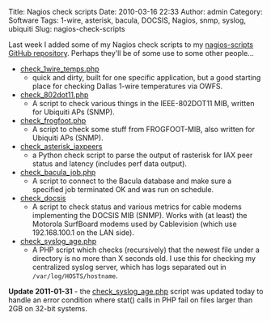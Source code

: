 Title: Nagios check scripts
Date: 2010-03-16 22:33
Author: admin
Category: Software
Tags: 1-wire, asterisk, bacula, DOCSIS, Nagios, snmp, syslog, ubiquiti
Slug: nagios-check-scripts

Last week I added some of my Nagios check scripts to my [nagios-scripts
GitHub repository](https://github.com/jantman/nagios-scripts). Perhaps
they'll be of some use to some other people...

-   [check\_1wire\_temps.php](https://github.com/jantman/nagios-scripts/blob/master/check_1wire_temps.php)
    - quick and dirty, built for one specific application, but a good
    starting place for checking Dallas 1-wire temperatures via OWFS.
-   [check\_802dot11.php](https://github.com/jantman/nagios-scripts/blob/master/check_802dot11.php)
    - A script to check various things in the IEEE-802DOT11 MIB, written
    for Ubiquiti APs (SNMP).
-   [check\_frogfoot.php](https://github.com/jantman/nagios-scripts/blob/master/check_frogfoot.php)
    - A script to check some stuff from FROGFOOT-MIB, also written for
    Ubiquiti APs (SNMP).
-   [check\_asterisk\_iaxpeers](https://github.com/jantman/nagios-scripts/blob/master/check_asterisk_iaxpeers)
    - a Python check script to parse the output of rasterisk for IAX
    peer status and latency (includes perf data output).
-   [check\_bacula\_job.php](https://github.com/jantman/nagios-scripts/blob/master/check_bacula_job.php)
    - A script to connect to the Bacula database and make sure a
    specified job terminated OK and was run on schedule.
-   [check\_docsis](https://github.com/jantman/nagios-scripts/blob/master/check_docsis)
    - A script to check status and various metrics for cable modems
    implementing the DOCSIS MIB (SNMP). Works with (at least) the
    Motorola SurfBoard modems used by Cablevision (which use
    192.168.100.1 on the LAN side).
-   [check\_syslog\_age.php](https://github.com/jantman/nagios-scripts/blob/master/check_syslog_age.php)
    - A PHP script which checks (recursively) that the newest file under
    a directory is no more than X seconds old. I use this for checking
    my centralized syslog server, which has logs separated out in
    `/var/log/HOSTS/hostname`.

**Update 2011-01-31** - the
[check\_syslog\_age.php](https://github.com/jantman/nagios-scripts/blob/master/check_syslog_age.php)
script was updated today to handle an error condition where stat() calls
in PHP fail on files larger than 2GB on 32-bit systems.
